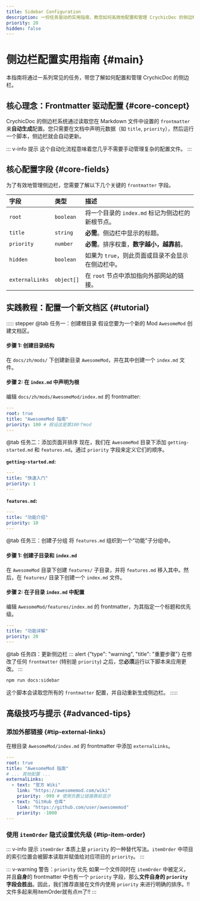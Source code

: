```yaml
---
title: Sidebar Configuration
description: 一份任务驱动的实用指南，教您如何高效地配置和管理 CrychicDoc 的侧边栏。
priority: 20
hidden: false
---
```


# 侧边栏配置实用指南 {#main}

本指南将通过一系列常见的任务，带您了解如何配置和管理 CrychicDoc 的侧边栏。

## 核心理念：Frontmatter 驱动配置 {#core-concept}

CrychicDoc 的侧边栏系统通过读取您在 Markdown 文件中设置的 `frontmatter` 来**自动生成**配置。您只需要在文档中声明元数据（如 `title`, `priority`），然后运行一个脚本，侧边栏就会自动更新。

::: v-info 提示
这个自动化流程意味着您几乎不需要手动管理复杂的配置文件。
:::

## 核心配置字段 {#core-fields}

为了有效地管理侧边栏，您需要了解以下几个关键的 `frontmatter` 字段。

| 字段 | 类型 | 描述 |
|:---|:---|:---|
| `root` | `boolean` | 将一个目录的 `index.md` 标记为侧边栏的新根节点。 |
| `title` | `string` | **必需**。侧边栏中显示的标题。 |
| `priority`| `number` | **必需**。排序权重，**数字越小，越靠前**。 |
| `hidden` | `boolean` | 如果为 `true`，则此页面或目录不会显示在侧边栏中。 |
| `externalLinks` | `object[]`| 在 `root` 节点中添加指向外部网站的链接。 |

## 实践教程：配置一个新文档区 {#tutorial}

::::: stepper
@tab 任务一：创建根目录
假设您要为一个新的 Mod `AwesomeMod` 创建文档区。

#### 步骤 1: 创建目录结构
在 `docs/zh/mods/` 下创建新目录 `AwesomeMod`，并在其中创建一个 `index.md` 文件。

#### 步骤 2: 在 `index.md` 中声明为根
编辑 `docs/zh/mods/AwesomeMod/index.md` 的 frontmatter:
```yaml
---
root: true
title: "AwesomeMod 指南"
priority: 100 # 假设这是第100个mod
---
```
@tab 任务二：添加页面并排序
现在，我们在 `AwesomeMod` 目录下添加 `getting-started.md` 和 `features.md`。通过 `priority` 字段来定义它们的顺序。

**`getting-started.md`:**
```yaml
---
title: "快速入门"
priority: 1
---
```
**`features.md`:**
```yaml
---
title: "功能介绍"
priority: 10
---
```
@tab 任务三：创建子分组
将 `features.md` 组织到一个“功能”子分组中。

#### 步骤 1: 创建子目录和 `index.md`
在 `AwesomeMod` 目录下创建 `features/` 子目录，并将 `features.md` 移入其中。然后，在 `features/` 目录下创建一个 `index.md` 文件。

#### 步骤 2: 在子目录 `index.md` 中配置
编辑 `AwesomeMod/features/index.md` 的 frontmatter，为其指定一个标题和优先级。
```yaml
---
title: "功能详解"
priority: 20
---
```
@tab 任务四：更新侧边栏
::: alert {"type": "warning", "title": "重要步骤"}
在修改了任何 `frontmatter` (特别是 `priority`) 之后，您**必须**运行以下脚本来应用更改。
:::
```bash
npm run docs:sidebar
```
这个脚本会读取您所有的 `frontmatter` 配置，并自动重新生成侧边栏。
:::::

## 高级技巧与提示 {#advanced-tips}

### 添加外部链接 {#tip-external-links}

在根目录 `AwesomeMod/index.md` 的 frontmatter 中添加 `externalLinks`。

```yaml
---
root: true
title: "AwesomeMod 指南"
# ... 其他配置 ...
externalLinks:
  - text: "官方 Wiki"
    link: "https://awesomemod.com/wiki"
    priority: -999 # 使用负数让链接靠前显示
  - text: "GitHub 仓库"
    link: "https://github.com/user/awesomemod"
    priority: -1000
---
```

### 使用 `itemOrder` 隐式设置优先级 {#tip-item-order}

::: v-info 提示
`itemOrder` 本质上是 `priority` 的一种替代写法。`itemOrder` 中项目的索引位置会被脚本读取并赋值给对应项目的 `priority`。
:::

::: v-warning 警告：`priority` 优先
如果一个文件同时在 `itemOrder` 中被定义，并且**自身**的 frontmatter 中也有一个 `priority` 字段，那么**文件自身的 `priority` 字段会胜出**。因此，我们推荐直接在文件内使用 `priority` 来进行明确的排序。!!文件多起来用itemOrder就有点m了!!
:::
